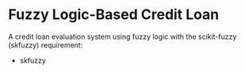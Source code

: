 # Fuzzy Logic-Based Credit Loan 
 A credit loan evaluation system using fuzzy logic with the scikit-fuzzy (skfuzzy)
 requirement:
 - skfuzzy
